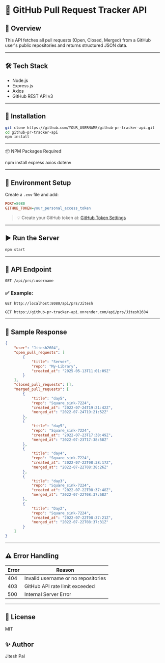 # 🚀 GitHub Pull Request Tracker API

## 📌 Overview

This API fetches all pull requests (Open, Closed, Merged) from a GitHub user's public repositories and returns structured JSON data.

---

## 🛠️ Tech Stack

* Node.js
* Express.js
* Axios
* GitHub REST API v3

---

## 📅 Installation

```bash
git clone https://github.com/YOUR_USERNAME/github-pr-tracker-api.git
cd github-pr-tracker-api
npm install
```

---

📦 NPM Packages Required

npm install express axios dotenv 

---

## 🔐 Environment Setup

Create a `.env` file and add:

```ini
PORT=8080
GITHUB_TOKEN=your_personal_access_token
```

> 💡 Create your GitHub token at: [GitHub Token Settings](https://github.com/settings/tokens)

---

## ▶️ Run the Server

```bash
npm start
```

---

## 🔗 API Endpoint

```http
GET /api/prs/:username
```

### ✅ Example:

```bash
GET http://localhost:8080/api/prs/Jitesh
```

```Hosted (Render):
GET https://github-pr-tracker-api.onrender.com/api/prs/Jitesh2604
```

---

## 📘 Sample Response

```json
{
    "user": "Jitesh2604",
    "open_pull_requests": [
        {
            "title": "Server",
            "repo": "My-Library",
            "created_at": "2025-05-13T11:01:09Z"
        }
    ],
    "closed_pull_requests": [],
    "merged_pull_requests": [
        {
            "title": "day5",
            "repo": "Square_sink-7224",
            "created_at": "2022-07-24T19:21:42Z",
            "merged_at": "2022-07-24T19:21:52Z"
        },
        {
            "title": "day5",
            "repo": "Square_sink-7224",
            "created_at": "2022-07-23T17:38:49Z",
            "merged_at": "2022-07-23T17:38:58Z"
        },
        {
            "title": "day4",
            "repo": "Square_sink-7224",
            "created_at": "2022-07-22T08:38:17Z",
            "merged_at": "2022-07-22T08:38:26Z"
        },
        {
            "title": "day3",
            "repo": "Square_sink-7224",
            "created_at": "2022-07-22T08:37:48Z",
            "merged_at": "2022-07-22T08:37:58Z"
        },
        {
            "title": "Day2",
            "repo": "Square_sink-7224",
            "created_at": "2022-07-22T08:37:21Z",
            "merged_at": "2022-07-22T08:37:31Z"
        }
    ]
}
```

---

## ⚠️ Error Handling

| Error | Reason                              |
| ----- | ----------------------------------- |
| 404   | Invalid username or no repositories |
| 403   | GitHub API rate limit exceeded      |
| 500   | Internal Server Error               |

---

## 🤝 License

MIT

## ✨ Author

Jitesh Pal
